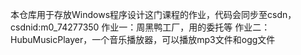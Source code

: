 本仓库用于存放Windows程序设计这门课程的作业，代码会同步至csdn，csdnid:m0_74277350
作业一：周黑鸭工厂，用的委托等
作业二：HubuMusicPlayer，一个音乐播放器，可以播放mp3文件和ogg文件
